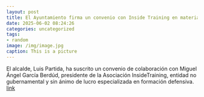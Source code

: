 ```yaml
---
layout: post
title: El Ayuntamiento firma un convenio con Inside Training en materia de formación policial
date: 2025-06-02 08:24:26
categories: uncategorized
tags:
- random
image: /img/image.jpg
caption: This is a picture
---
```

El alcalde, Luis Partida, ha suscrito un convenio de colaboración con Miguel Ángel García Berdúd, presidente de la Asociación InsideTraining, entidad no gubernamental y sin ánimo de lucro especializada en formación defensiva.   [link](https://www.ayto-villacanada.es/noticias/el-ayuntamiento-firma-un-convenio-con-inside-training-en-materia-de-formacion-policial/)
